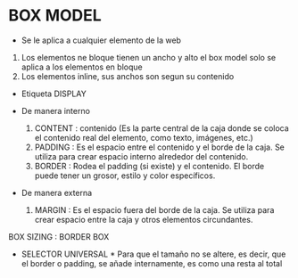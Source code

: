 # BOX MODEL

- Se le aplica a cualquier elemento de la web

1. Los elementos ne bloque tienen un ancho y alto
el box model solo se aplica a los elementos en bloque
2. Los elementos inline, sus anchos son segun su contenido 
- Etiqueta DISPLAY


- De manera interno
    1. CONTENT : contenido (Es la parte central de la caja donde se coloca el contenido real del elemento, como texto, imágenes, etc.)
    2. PADDING : Es el espacio entre el contenido y el borde de la caja. Se utiliza para crear espacio interno alrededor del contenido.
   <!-- elemento interno
   padding : 5px 10px 5px 5px
    -->
    3. BORDER : Rodea el padding (si existe) y el contenido. El borde puede tener un grosor, estilo y color específicos. 
    <!-- elemento interno 
    border : 
     -->
- De manera externa
    1. MARGIN : Es el espacio fuera del borde de la caja. Se utiliza para crear espacio entre la caja y otros elementos circundantes.
   <!-- elemento externo 
   margin : 
    -->

BOX SIZING : BORDER BOX

- SELECTOR UNIVERSAL *
  <!-- * {
     box-sizing: border-box;
    } 
    -->
    Para que el tamaño no se altere, es decir, que el border o padding, se añade internamente, es como una resta al total